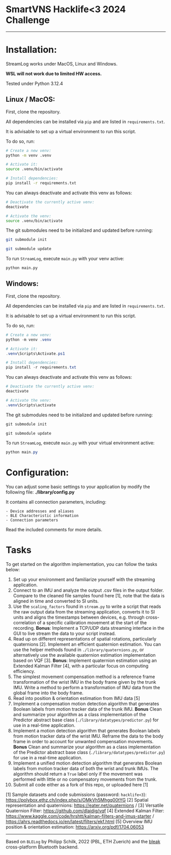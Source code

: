 # SmartVNS Hacklife<3 2024 Challenge
---
# Installation:

StreamLog works under MacOS, Linux and Windows.

__WSL will not work due to limited HW access.__

Tested under Python 3.12.4

## Linux / MacOS:

First, clone the repository.

All dependencies can be installed via `pip` and are listed in `requirements.txt`.

It is advisable to set up a virtual environment to run this script. 

To do so, run:
```bash
# Create a new venv:
python -m venv .venv

# Activate it:
source .venv/bin/activate

# Install dependencies:
pip install -r requirements.txt
```

You can always deactivate and activate this venv as follows:
```bash
# Deactivate the currently active venv:
deactivate

# Activate the venv:
source .venv/bin/activate
```

The git submodules need to be initialized and updated before running:
```bash
git submodule init

git submodule update
```

To run `StreamLog`, execute `main.py` with your venv active:
```bash
python main.py
```

## Windows:

First, clone the repository.

All dependencies can be installed via `pip` and are listed in `requirements.txt`.

It is advisable to set up a virtual environment to run this script. 

To do so, run:
```powershell
# Create a new venv:
python -m venv .venv

# Activate it:
.venv\Scripts\Activate.ps1

# Install dependencies:
pip install -r requirements.txt
```

You can always deactivate and activate this venv as follows:
```powershell
# Deactivate the currently active venv:
deactivate

# Activate the venv:
.venv\Scripts\activate
```

The git submodules need to be initialized and updated before running:
```powershell
git submodule init

git submodule update
```

To run `StreamLog`, execute `main.py` with your virtual environment active:
```powershell
python main.py
```

# Configuration:

You can adjust some basic settings to your application by modify the following file:
__./library/config.py__

It contains all connection parameters, including:

    - Device addresses and aliases
    - BLE Characteristic information
    - Connection parameters

Read the included comments for more details.

# Tasks

To get started on the algorithm implementation, you can follow the tasks below:

1. Set up your environment and familiarize yourself with the streaming application.
2. Connect to an IMU and analyze the output .csv files in the output folder. Compare to the cleaned file samples found here [1], note that the data is aligned in time and converted to SI units.
3. Use the `scaling_factors` found in `stream.py` to write a script that reads the raw output data from the streaming application, converts it to SI units and aligns the timestamps between devices, e.g. through cross-correlation of a specific calibration movement at the start of the recording. **Bonus**: Implement a TCP/UDP data streaming interface in the GUI to live stream the data to your script instead.
4. Read up on different representations of spatial rotations, particularly quaternions [2]. Implement an efficient quaternion estimation. You can use the helper methods found in `./library/quaternions.py`, or alternatively use the available quaternion estimation implementation based on VQF [3]. **Bonus**: Implement quaternion estimation using an Extended Kalman Filter [4], with a particular focus on computing efficiency.
5. The simplest movement compensation method is a reference frame transformation of the wrist IMU in the body frame given by the trunk IMU. Write a method to perform a transformation of IMU data from the global frame into the body frame.
6. Read into position & orientation estimation from IMU data [5]
7. Implement a compensation motion detection algorithm that generates Boolean labels from motion tracker data of the trunk IMU. **Bonus** Clean and summarize your algorithm as a class implementation of the Predictor abstract base class (`./library/datatypes/predictor.py`) for use in a real-time application.
8. Implement a motion detection algorithm that generates Boolean labels from motion tracker data of the wrist IMU. Reframe the data to the body frame in order to account for unwanted compensation movements. **Bonus** Clean and summarize your algorithm as a class implementation of the Predictor abstract base class (`./library/datatypes/predictor.py`) for use in a real-time application.
9. Implement a unified motion detection algorithm that generates Boolean labels from motion tracker data of both the wrist and trunk IMUs. The algorithm should return a `True` label only if the movement was performed with little or no compensatory movements from the trunk.
10. Submit all code either as a fork of this repo, or uploaded here [1]

[1] Sample datasets and code submissions (password: `hacklife<3`): https://polybox.ethz.ch/index.php/s/OMkVh5Mhgq00tYG
[2] Spatial representation and quaternions: https://eater.net/quaternions / 
[3] Versatile Quaternion Filter: https://github.com/dlaidig/vqf
[4] Extended Kalman Filter: https://www.kaggle.com/code/hrshtt/kalman-filters-and-imus-starter / https://ahrs.readthedocs.io/en/latest/filters/ekf.html
[5] Overview IMU position & orientation estimation: https://arxiv.org/pdf/1704.06053


---
Based on `BLELog` by Philipp Schilk, 2022 (PBL, ETH Zuerich) and the [bleak](https://github.com/hbldh/bleak) cross-platform Bluetooth backend.
